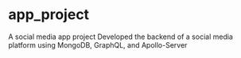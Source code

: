 # app_project
A social media app project
Developed the backend of a social media platform using MongoDB, GraphQL, and Apollo-Server
